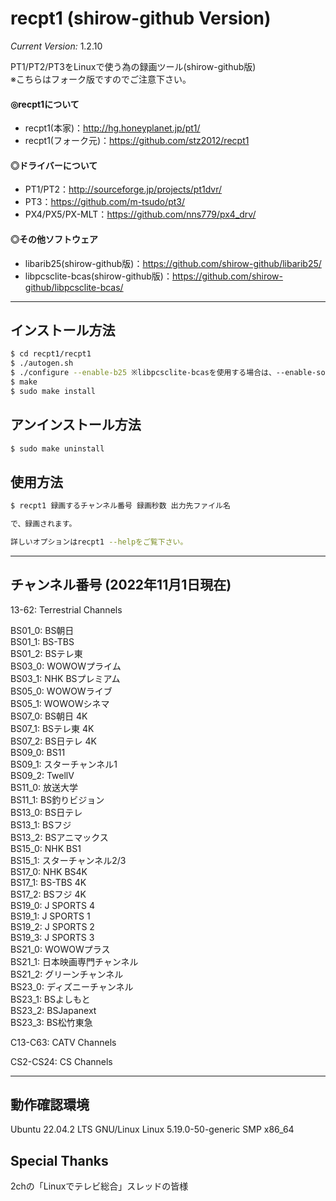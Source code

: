 # recpt1 (shirow-github Version)

*Current Version:* 1.2.10

PT1/PT2/PT3をLinuxで使う為の録画ツール(shirow-github版)  
※こちらはフォーク版ですのでご注意下さい。

####  ◎recpt1について
  - recpt1(本家)：http://hg.honeyplanet.jp/pt1/
  - recpt1(フォーク元)：https://github.com/stz2012/recpt1
####  ◎ドライバーについて
  - PT1/PT2：http://sourceforge.jp/projects/pt1dvr/
  - PT3：https://github.com/m-tsudo/pt3/
  - PX4/PX5/PX-MLT：https://github.com/nns779/px4_drv/
####  ◎その他ソフトウェア
  - libarib25(shirow-github版)：https://github.com/shirow-github/libarib25/
  - libpcsclite-bcas(shirow-github版)：https://github.com/shirow-github/libpcsclite-bcas/

----
##  インストール方法
```bash
$ cd recpt1/recpt1
$ ./autogen.sh
$ ./configure --enable-b25 ※libpcsclite-bcasを使用する場合は、--enable-softcas
$ make
$ sudo make install
```

##  アンインストール方法
```bash
$ sudo make uninstall
```

##  使用方法
```bash
$ recpt1 録画するチャンネル番号 録画秒数 出力先ファイル名

で、録画されます。

詳しいオプションはrecpt1 --helpをご覧下さい。
```
----
## チャンネル番号 (2022年11月1日現在)
13-62: Terrestrial Channels

BS01_0: BS朝日  
BS01_1: BS-TBS  
BS01_2: BSテレ東  
BS03_0: WOWOWプライム  
BS03_1: NHK BSプレミアム  
BS05_0: WOWOWライブ  
BS05_1: WOWOWシネマ  
BS07_0: BS朝日 4K  
BS07_1: BSテレ東 4K  
BS07_2: BS日テレ 4K  
BS09_0: BS11  
BS09_1: スターチャンネル1  
BS09_2: TwellV  
BS11_0: 放送大学  
BS11_1: BS釣りビジョン  
BS13_0: BS日テレ  
BS13_1: BSフジ  
BS13_2: BSアニマックス  
BS15_0: NHK BS1  
BS15_1: スターチャンネル2/3  
BS17_0: NHK BS4K  
BS17_1: BS-TBS 4K  
BS17_2: BSフジ 4K  
BS19_0: J SPORTS 4  
BS19_1: J SPORTS 1  
BS19_2: J SPORTS 2  
BS19_3: J SPORTS 3  
BS21_0: WOWOWプラス  
BS21_1: 日本映画専門チャンネル  
BS21_2: グリーンチャンネル  
BS23_0: ディズニーチャンネル  
BS23_1: BSよしもと  
BS23_2: BSJapanext  
BS23_3: BS松竹東急  

C13-C63: CATV Channels

CS2-CS24: CS Channels

----
##  動作確認環境
Ubuntu 22.04.2 LTS GNU/Linux
Linux 5.19.0-50-generic SMP x86_64

## Special Thanks
2chの「Linuxでテレビ総合」スレッドの皆様
